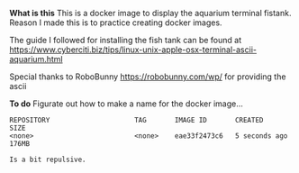 **What is this**
This is a docker image to display the aquarium terminal fistank.  Reason I made this is to practice creating docker images. 

The guide I followed for installing the fish tank can be found at https://www.cyberciti.biz/tips/linux-unix-apple-osx-terminal-ascii-aquarium.html

Special thanks to RoboBunny https://robobunny.com/wp/ for providing the ascii 

**To do**
Figurate out how to make a name for the docker image... 

    REPOSITORY                     TAG       IMAGE ID       CREATED         SIZE
    <none>                         <none>    eae33f2473c6   5 seconds ago   176MB

    Is a bit repulsive.
